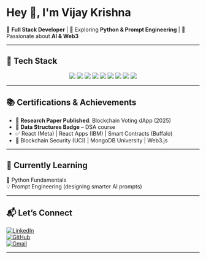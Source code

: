 # Hey 👋, I'm Vijay Krishna  

🎯 **Full Stack Developer** | 🌱 Exploring **Python & Prompt Engineering** | 🤖 Passionate about **AI & Web3**  

---

## 🚀 Tech Stack  



<p align="center">
  <img src="https://img.icons8.com/color/48/000000/c-plus-plus-logo.png"/> 
  <img src="https://img.icons8.com/color/48/000000/python.png"/> 
  <img src="https://img.icons8.com/color/48/000000/javascript.png"/> 
  <img src="https://img.icons8.com/color/48/000000/java-coffee-cup-logo.png"/> 
  <img src="https://img.icons8.com/officel/48/000000/php-logo.png"/> 
  <img src="https://img.icons8.com/color/48/000000/react-native.png"/> 
  <img src="https://img.icons8.com/color/48/000000/django.png"/> 
  <img src="https://img.icons8.com/fluency/48/000000/nextjs.png"/> 
  <img src="https://img.icons8.com/fluency/48/000000/laravel.png"/> 
</p>

---

## 📚 Certifications & Achievements  
- 📄 **Research Paper Published**: Blockchain Voting dApp (2025)  
- 🏅 **Data Structures Badge** – DSA course  
- ✅ React (Meta) | React Apps (IBM) | Smart Contracts (Buffalo)  
- 🔐 Blockchain Security (UCI) | MongoDB University | Web3.js  

---

## 🌱 Currently Learning  
🐍 Python Fundamentals  
💡 Prompt Engineering (designing smarter AI prompts)  

---

## 📬 Let’s Connect  
[![LinkedIn](https://img.shields.io/badge/LinkedIn-0A66C2?style=for-the-badge&logo=linkedin&logoColor=white)](https://www.linkedin.com/in/Vijay-Krishna-248106231)  
[![GitHub](https://img.shields.io/badge/GitHub-100000?style=for-the-badge&logo=github&logoColor=white)](https://github.com/vijay89890)  
[![Gmail](https://img.shields.io/badge/Email-D14836?style=for-the-badge&logo=gmail&logoColor=white)](mailto:vijaykrishna89890@gmail.com)  

---


